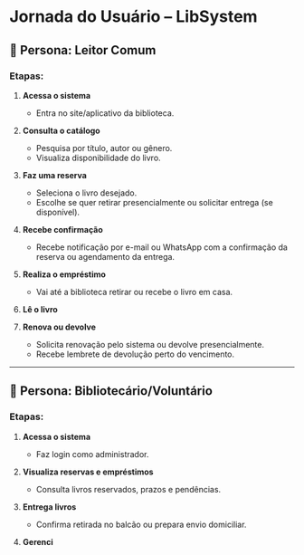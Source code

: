 # Jornada do Usuário – LibSystem

## 🧍 Persona: Leitor Comum

### Etapas:
1. **Acessa o sistema**
   - Entra no site/aplicativo da biblioteca.

2. **Consulta o catálogo**
   - Pesquisa por título, autor ou gênero.
   - Visualiza disponibilidade do livro.

3. **Faz uma reserva**
   - Seleciona o livro desejado.
   - Escolhe se quer retirar presencialmente ou solicitar entrega (se disponível).

4. **Recebe confirmação**
   - Recebe notificação por e-mail ou WhatsApp com a confirmação da reserva ou agendamento da entrega.

5. **Realiza o empréstimo**
   - Vai até a biblioteca retirar ou recebe o livro em casa.

6. **Lê o livro**

7. **Renova ou devolve**
   - Solicita renovação pelo sistema ou devolve presencialmente.
   - Recebe lembrete de devolução perto do vencimento.

---

## 🧍 Persona: Bibliotecário/Voluntário

### Etapas:
1. **Acessa o sistema**
   - Faz login como administrador.

2. **Visualiza reservas e empréstimos**
   - Consulta livros reservados, prazos e pendências.

3. **Entrega livros**
   - Confirma retirada no balcão ou prepara envio domiciliar.

4. **Gerenci**
